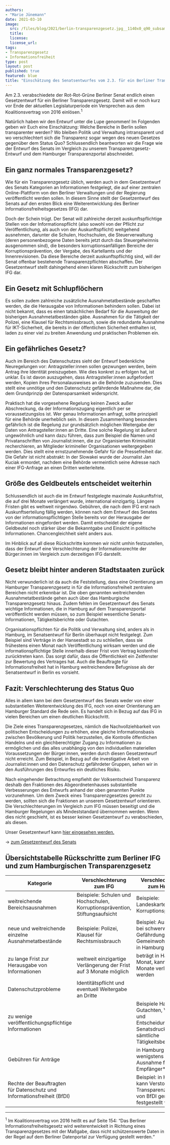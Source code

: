 ```yaml
---
authors:
- "Marie Jünemann"
date: 2021-03-10
image:
  src: /files/blog/2021/berlin-transparenzgesetz.jpg__1140x0_q90_subsampling-2.jpg
  title:
  license: 
  license_url: 
tags:
- Transparenzgesetz
- Informationsfreiheit
type: post
layout: post
published: true
featured: blue
title: "Einschätzung des Senatsentwurfes vom 2.3. für ein Berliner Transparenzgesetz"
---
```

Am 2.3. verabschiedete der Rot-Rot-Grüne Berliner Senat endlich einen Gesetzentwurf für ein Berliner Transparenzgesetz. Damit will er noch kurz vor Ende der aktuellen Legislaturperiode ein Versprechen aus dem Koalitionsvertrag von 2016 einlösen.<sup>1</sup>

Natürlich haben wir den Entwurf unter die Lupe genommen! Im Folgenden geben wir Euch eine Einschätzung: Welche Bereiche in Berlin sollen transparenter werden? Wo bleiben Politik und Verwaltung  intransparent und wo verschlechtert sich die Transparenz sogar wegen des neuen Gesetzes gegenüber dem Status Quo? Schlussendlich beantworten wir die Frage wie der Entwurf des Senats im Vergleich zu unserem Transparenzgesetz-Entwurf und dem Hamburger Transparenzportal abschneidet.

## Ein ganz normales Transparenzgesetz?
Wie für ein Transparenzgesetz üblich, werden auch in dem Gesetzentwurf des Senats Kategorien an Informationen festgelegt, die auf einer zentralen Online-Plattform von den Berliner Verwaltungen und der Regierung veröffentlicht werden sollen. In diesem Sinne stellt der Gesetzentwurf des Senats auf den ersten Blick eine Weiterentwicklung des Berliner Informationsfreiheitsgesetzes (IFG) dar.

Doch der Schein trügt. Der Senat will zahlreiche derzeit auskunftspflichtige Stellen von der Informationspflicht (also sowohl von der Pflicht zur Veröffentlichung, als auch von der Auskunftspflicht) weitgehend ausnehmen, darunter die Schulen, Hochschulen, die Steuerverwaltung (deren personenbezogene Daten bereits jetzt durch das Steuergeheimnis ausgenommen sind), die besonders korruptionsanfälligen Bereiche der Korruptionsprävention, der Vergabe, des Kartellamts und der Innenrevisionen. Da diese Bereiche derzeit auskunftspflichtig sind, will der Senat offenbar bestehende Transparenzpflichten abschaffen. Der Gesetzentwurf stellt dahingehend einen klaren Rückschritt zum bisherigen IFG dar.

## Ein Gesetz mit Schlupflöchern
Es sollen zudem zahlreiche zusätzliche Ausnahmetatbestände geschaffen werden, die die Herausgabe von Informationen behindern sollen. Dabei ist nicht bekannt, dass es einen tatsächlichen Bedarf für die Ausweitung der bisherigen Ausnahmetatbeständen gäbe. Ausnahmen für die Tätigkeit der Polizei, eine Klausel für Rechtsmissbrauch, sowie die redundante Ausnahme für IKT-Sicherheit, die bereits in der öffentlichen Sicherheit enthalten ist, laden zu einer viel zu breiten Anwendung und praktischen Problemen ein.

## Ein gefährliches Gesetz?

Auch im Bereich des Datenschutzes sieht der Entwurf bedenkliche Neuregelungen vor: Antragsteller:innen sollen gezwungen werden, beim Antrag ihre Identität preiszugeben. Wie dies konkret zu erfolgen hat, ist unklar. Es ist davon auszugehen, dass Antragsteller:innen aufgefordert werden, Kopien ihres Personalausweises an die Behörde zuzusenden. Dies stellt eine unnötige und den Datenschutz gefährdende Maßnahme dar, die dem Grundprinzip der Datensparsamkeit widerspricht.

Praktisch hat die vorgesehene Regelung keinen Zweck außer Abschreckung, da der Informationszugang eigentlich per se voraussetzungslos ist. Wer genau Informationen anfragt, sollte prinzipiell für eine Behörde unerheblich sein. In diesem Zusammenhang besonders gefährlich ist die Regelung zur grundsätzlich möglichen Weitergabe der Daten von Antragsteller:innen an Dritte. Eine solche Regelung ist äußerst ungewöhnlich und kann dazu führen, dass zum Beispiel  die Namen und Privatanschriften von Journalist:innen, die zur Organisierten Kriminalität recherchieren, an Mitglieder krimineller Organisationen weitergegeben werden. Dies stellt eine ernstzunehmende Gefahr für die Pressefreiheit dar. Die Gefahr ist nicht abstrakt: In der Slowakei wurde der Journalist Jan Kuciak ermordet, nachdem eine Behörde vermeintlich seine Adresse nach einer IFG-Anfrage an einen Dritten weiterleitete.

## Größe des Geldbeutels entscheidet weiterhin
Schlussendlich ist auch die im Entwurf festgelegte maximale Auskunftsfrist, die auf drei Monate verlängert wurde, international einzigartig. Längere Fristen gibt es weltweit nirgendwo. Gebühren, die nach dem IFG erst nach Auskunftserteilung fällig werden, können nach dem Entwurf des Senates von der informationspflichtigen Stelle bereits vor der Herausgabe der Informationen eingefordert werden. Damit entscheidet der eigene Geldbeutel noch stärker über die Bekanntgabe und Einsicht in politische Informationen. Chancengleichheit sieht anders aus.

Im Hinblick auf all diese Rückschritte kommen wir nicht umhin festzustellen, dass der Entwurf eine Verschlechterung der Informationsrechte der Bürger:innen im Vergleich zum derzeitigen IFG darstellt.

## Gesetz bleibt hinter anderen Stadtstaaten zurück

Nicht verwunderlich ist da auch die Feststellung, dass eine Orientierung am Hamburger Transparenzgesetz in für die Informationsfreiheit zentralen Bereichen nicht erkennbar ist. Die oben genannten weitreichenden Ausnahmetatbestände gehen auch über das Hamburgische Transparenzgesetz hinaus.  Zudem fehlen im Gesetzentwurf des Senats wichtige Informationen, die in Hamburg auf dem Transparenzportal veröffentlicht werden müssen, so zum Beispiel wesentliche Senats-Informationen, Tätigkeitsberichte oder Gutachten.

Organisationspflichten für die Politik und Verwaltung sind, anders als in Hamburg, im Senatsentwurf für Berlin überhaupt nicht festgelegt. Zum Beispiel sind Verträge in der Hansestadt so zu schließen, dass sie frühestens einen Monat nach Veröffentlichung wirksam werden und die informationspflichtige Stelle innerhalb dieser Frist vom Vertrag kostenfrei zurücktreten kann. Das sorgt dafür, dass die Öffentlichkeit ein Zeitfenster zur Bewertung des Vertrages hat. Auch die Beauftragte für Informationsfreiheit hat in Hamburg weitreichendere Befugnisse als der Senatsentwurf in Berlin es vorsieht.

## Fazit: Verschlechterung des Status Quo 

Alles in allem kann bei dem Gesetzentwurf des Senats weder von einer substantiellen Weiterentwicklung des IFG, noch von einer Orientierung am Hamburger Standard die Rede sein. Es handelt sich in Bezug auf das IFG in vielen Bereichen um einen deutlichen Rückschritt.

Die Ziele eines Transparenzgesetzes, nämlich die Nachvollziehbarkeit von politischen Entscheidungen zu erhöhen, eine gleiche Informationsbasis zwischen Bevölkerung und Politik herzustellen, die Kontrolle öffentlichen Handelns und ein gleichberechtigter Zugang zu Informationen zu ermöglichen und das alles unabhängig von den individuellen materiellen Voraussetzungen der Bürger:innen, werden durch diesen Gesetzentwurf nicht erreicht. Zum Beispiel, in Bezug auf die investigative Arbeit von Journalist:innen und den Datenschutz gefährdeter Gruppen, sehen wir in den Ausführungen des Entwurfes ein deutliches Risiko.

Nach eingehender Betrachtung empfiehlt der Volksentscheid Transparenz deshalb den Fraktionen des Abgeordnetenhauses substantielle Verbesserungen des Entwurfs anhand der oben genannten Punkte vorzunehmen. Um dem Zweck eines Transparenzgesetzes gerecht zu werden, sollten sich die Fraktionen an unserem Gesetzentwurf orientieren. Die Verschlechterungen im Vergleich zum IFG müssen beseitigt und die Hamburger Regelungen als Mindeststandard übernommen werden. Wenn dies nicht geschieht, ist es besser keinen Gesetzentwurf zu verabschieden, als diesen.

Unser Gesetzentwurf kann <a href="https://volksentscheid-transparenz.de/documents/BerlTG-E.pdf">hier eingesehen werden.</a>

→ <a href="https://www.parlament-berlin.de/ados/18/IIIPlen/vorgang/d18-3458.pdf">zum Gesetzentwurf des Senats</a>

## Übersichtstabelle Rückschritte zum Berliner IFG und zum Hamburgischen Transparenzgesetz

| **Kategorie**                                                           | **Verschlechterung zum IFG**                                                 | **Verschlechterung zum HmbTG**                                                                               |
|-------------------------------------------------------------------------|------------------------------------------------------------------------------|--------------------------------------------------------------------------------------------------------------|
| weitreichende Bereichsausnahmen                                         | Beispiele: Schulen und Hochschulen, Korruptionsprävention, Stiftungsaufsicht | Beispiele: Landeskartellamt, Korruptionsprävention                                                           |
| neue und weitreichende einzelne  Ausnahmetatbestände                    | Beispiele: Polizei, Klausel für Rechtsmissbrauch                             | Beispiel: Ausnahme bei schwerwiegender Gefährdung des Gemeinwohls gibt es in Hamburg nicht                   |
| zu lange Frist zur Herausgabe von Informationen                         | weltweit einzigartige Verlängerung der Frist auf 3 Monate möglich            | beträgt in Hamburg 1 Monat, kann auf 2 Monate verlängert werden                                              |
| Datenschutzprobleme                                                     | Identitätspflicht und eventuell Weitergabe an Dritte                         |                                                                                                              |
| zu wenige veröffentlichungspflichtige Informationen                     |                                                                              | Beispiele Hamburg: Gutachten, Vorblatt und Entscheidungssatz Senatsdrucksachen, sämtliche Tätigkeitsberichte |
| Gebühren für Anträge                                                    |                                                                              | in Hamburg wenigstens Ausnahme für ALG II Empfänger*innen                                                    |
| Rechte der Beauftragten für Datenschutz und Informationsfreiheit (BfDI) |                                                                              | Beispiel: in Hamburg kann Verstoß gegen Transparenzgesetz von BfDI gerichtlich festgestellt werden           |

- - - - - - -
<sup>1</sup> Im Koalitionsvertrag von 2016 heißt es auf Seite 154: “Das Berliner Informationsfreiheitsgesetz wird weiterentwickelt in Richtung eines Transparenzgesetzes mit der Maßgabe, dass nicht schützenswerte Daten in der Regel auf dem Berliner Datenportal zur Verfügung gestellt werden.“
